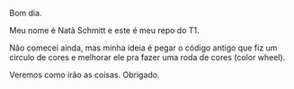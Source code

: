 Bom dia.

Meu nome é Natã Schmitt e este é meu repo do T1.

Não comecei ainda, mas minha ideia é pegar o código antigo que fiz um circulo de cores e melhorar ele pra fazer uma roda de cores (color wheel).

Veremos como irão as coisas. Obrigado.
